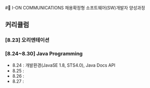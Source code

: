 #🚀 I-ON COMMUNICATIONS 채용확정형 소프트웨어(SW)개발자 양성과정
## 커리큘럼




### [8.23] 오리엔테이션
### [8.24~8.30] Java Programming
+ 8.24 : 개발환경(JavaSE 1.8, STS4.0), Java Docs API
+ 8.25 : 
+ 8.26 : 
+ 8.27 : 
